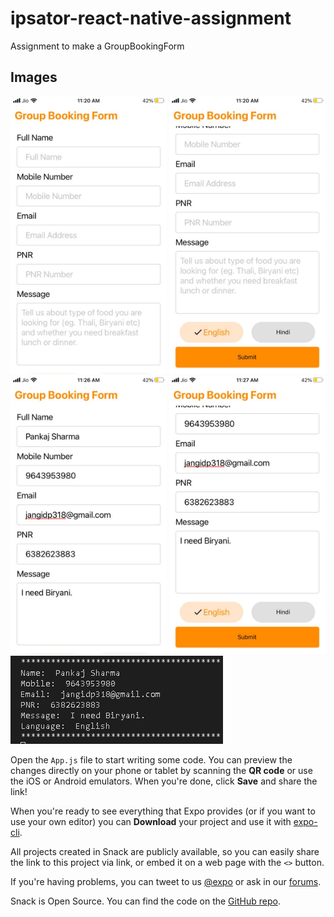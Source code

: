 # ipsator-react-native-assignment
Assignment to make a GroupBookingForm

## Images

<img src="/images/formEmpty-1.png" style="width:250px; height:flex">
<img src="/images/formEmpty-2.png" style="width:250px; height:flex">
<img src="/images/formFilled-1.png" style="width:250px; height:flex">
<img src="/images/formFilled-2.png" style="width:250px; height:flex">
<img src="/images/Output.png" style="width:flex; height:flex">


Open the `App.js` file to start writing some code. You can preview the changes directly on your phone or tablet by scanning the **QR code** or use the iOS or Android emulators. When you're done, click **Save** and share the link!

When you're ready to see everything that Expo provides (or if you want to use your own editor) you can **Download** your project and use it with [expo-cli](https://docs.expo.io/get-started/installation).

All projects created in Snack are publicly available, so you can easily share the link to this project via link, or embed it on a web page with the `<>` button.

If you're having problems, you can tweet to us [@expo](https://twitter.com/expo) or ask in our [forums](https://forums.expo.io/c/snack).

Snack is Open Source. You can find the code on the [GitHub repo](https://github.com/expo/snack).
